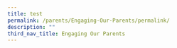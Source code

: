 ```yaml
---
title: test
permalink: /parents/Engaging-Our-Parents/permalink/
description: ""
third_nav_title: Engaging Our Parents
---
```

